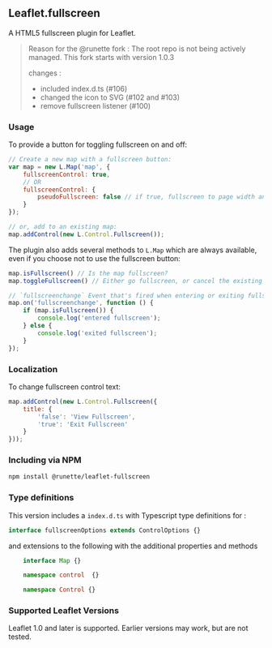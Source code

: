 ## Leaflet.fullscreen
A HTML5 fullscreen plugin for Leaflet.

> Reason for the @runette fork : The root repo is not being actively  managed. This fork starts with version 1.0.3
>
> changes :
>
>* included index.d.ts (#106)
>* changed the icon to SVG (#102 and #103)
>* remove fullscreen listener (#100)

### Usage

To provide a button for toggling fullscreen on and off:

``` js
// Create a new map with a fullscreen button:
var map = new L.Map('map', {
    fullscreenControl: true,
    // OR
    fullscreenControl: {
        pseudoFullscreen: false // if true, fullscreen to page width and height
    }
});

// or, add to an existing map:
map.addControl(new L.Control.Fullscreen());
```

The plugin also adds several methods to `L.Map` which are always available, even if you choose not to use the fullscreen button:

``` js
map.isFullscreen() // Is the map fullscreen?
map.toggleFullscreen() // Either go fullscreen, or cancel the existing fullscreen.

// `fullscreenchange` Event that's fired when entering or exiting fullscreen.
map.on('fullscreenchange', function () {
    if (map.isFullscreen()) {
        console.log('entered fullscreen');
    } else {
        console.log('exited fullscreen');
    }
});
```

### Localization

To change fullscreen control text:

``` js
map.addControl(new L.Control.Fullscreen({
    title: {
        'false': 'View Fullscreen',
        'true': 'Exit Fullscreen'
    }
}));
```

### Including via NPM

```sh
npm install @runette/leaflet-fullscreen
```

### Type definitions

This version includes a `index.d.ts` with Typescript type definitions for :

```typescript
interface fullscreenOptions extends ControlOptions {}
```
and extensions to the following with the additional properties and methods
```typescript
    interface Map {}

    namespace control  {}

    namespace Control {}
```



### Supported Leaflet Versions

Leaflet 1.0 and later is supported. Earlier versions may work, but are not tested.
